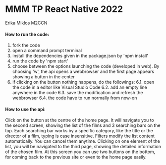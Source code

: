 # MMM TP React Native 2022
Erika Miklos M2CCN

#### How to run the code:
 1. fork the code
 2. open a command prompt terminal
 3. install the dependencies given in the package.json by 'npm install'
 4. run the code by 'npm start'
 5. choose between the options launching the code (developed in web). By choosing 'w', the api opens a webbrowser and the first page appears showing a button in the center
 6. if clicking on the button nothing happens, do the followings:
 6.1. open the code in a editor like Visual Studio Code
 6.2. add an empty line anywhere in the code
 6.3. save the modification and refresh the webbrowser
 6.4. the code have to run normally from now-on

#### How to use the api:
Click on the button at the centre of the home page. It will navigate you to the second screen, showing the list of the films and 3 searching bars on the top. Each searching bar works by a specific category, like the title or the director of a film, typing is case insensitive. Filters modify the list content automatically. You can cancel them anytime. Clicking on one element of the list, you will be navigated to the third page, showing the detailed information of the chosen film. At this screen you can use two buttons on the bottom, for coming back to the previous site or even to the home page easily.
